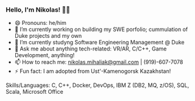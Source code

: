 ### Hello, I'm Nikolas! 🏳️‍🌈

- 😄 Pronouns: he/him
- 🔭 I’m currently working on building my SWE porfolio; cummulation of Duke projects and my own
- 🌱 I’m currently studyng Software Engineering Management @ Duke
- 💬 Ask me about anything tech-related: VR/AR, C/C++, Game Development, anything!
- 📫 How to reach me: nikolas.mihaliak@gmail.com | (919)-607-7078
- ⚡ Fun fact: I am adopted from Ust'-Kamenogorsk Kazakhstan!

Skills/Languages: C, C++, Docker, DevOps, IBM Z (DB2, MQ, z/OS), SQL, Scala, Microsoft Office
